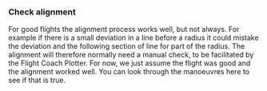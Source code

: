### Check alignment
For good flights the alignment process works well, but not always. For example if there is a small deviation in a line before a radius it could mistake the deviation and the following section of line for part of the radius. The alignment will therefore normally need a manual check, to be facilitated by the Flight Coach Plotter. For now, we just assume the flight was good and the alignment worked well. You can look through the manoeuvres here to see if that is true. 